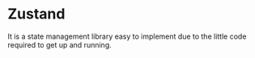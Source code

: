 # Zustand
It is a state management library easy to implement due to the little code required to get up and running.